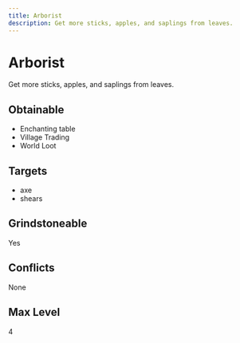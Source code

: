 ```yaml
---
title: Arborist
description: Get more sticks, apples, and saplings from leaves.
---
```

# Arborist
Get more sticks, apples, and saplings from leaves.
## Obtainable
- Enchanting table
- Village Trading
- World Loot
## Targets
- axe
 - shears
## Grindstoneable
Yes
## Conflicts
None
## Max Level
4
